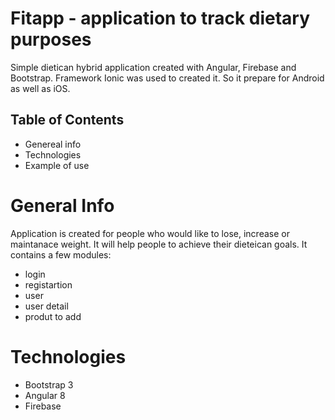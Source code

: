 # Fitapp - application to track dietary purposes

Simple dietican hybrid application created with Angular, Firebase and Bootstrap. 
Framework Ionic was used to created it. So it prepare for Android as well as iOS.

## Table of Contents
- Genereal info
- Technologies
- Example of use

# General Info
Application is created for people who would like to lose, increase or maintanace weight. It will help people to achieve their dieteican goals. It contains a few modules: 
* login 
* registartion 
* user 
* user detail 
* produt to add

# Technologies
* Bootstrap 3
* Angular 8
* Firebase

